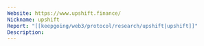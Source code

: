 ```yaml
---
Website: https://www.upshift.finance/
Nickname: upshift
Report: "[[keepgoing/web3/protocol/research/upshift|upshift]]"
Description: 
---
```

